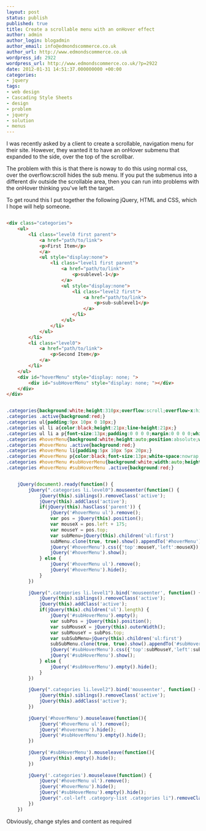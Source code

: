 ```yaml
---
layout: post
status: publish
published: true
title: Create a scrollable menu with an onHover effect
author: admin
author_login: blogadmin
author_email: info@edmondscommerce.co.uk
author_url: http://www.edmondscommerce.co.uk
wordpress_id: 2922
wordpress_url: http://www.edmondscommerce.co.uk/?p=2922
date: 2012-01-31 14:51:37.000000000 +00:00
categories:
- jquery
tags:
- web design
- Cascading Style Sheets
- design
- problem
- jquery
- solution
- menus
---
```

I was recently asked by a client to create a scrollable, navigation menu for their site. However, they wanted it to have an onHover submenu that expanded to the side, over the top of the scrollbar.

The problem with this is that there is noway to do this using normal css, over the overflow:scroll hides the sub menu. If you put the submenus into a different div outside the scrollable area, then you can run into problems with the onHover thinking you've left the target.

To get round this I put together the following jQuery, HTML and CSS, which I hope will help someone.

```html

<div class="categories">
	<ul>
		<li class="level0 first parent">
			<a href="path/to/link">
			<p>First Item</p>
			</a>
			<ul style="display:none">
				<li class="level1 first parent">
					<a href="path/to/link">
						<p>sublevel-1</p>
					</a>
					<ul style="display:none">
						<li class="level2 first">
							<a href="path/to/link">
								<p>sub-sublevel1</p>
							</a>
						</li>
					</ul>
				</li>
			</ul>
		</li>
		<li class="level0">
			<a href="path/to/link">
				<p>Second Item</p>
			</a>
		</li>
	</ul>
	<div id="hoverMenu" style="display: none; ">
		<div id="subHoverMenu" style="display: none; "></div>
	</div>
</div>

```

```css

.categories{background:white;height:310px;overflow:scroll;overflow-x:hidden;}
.categories .active{background:red;}
.categories ul{padding:9px 10px 0 10px;}
.categories ul li a{color:black;height:21px;line-height:21px;}
.categories ul li a p{font-size:13px;padding:0 0 0 0;margin:0 0 0 0;white-space:nowrap;}
.categories #hoverMenu{background:white;height:auto;position:absolute;width:auto;z-index:150;} 
.categories #hoverMenu .active{background:red;}
.categories #hoverMenu li{padding:5px 10px 5px 20px;}
.categories #hoverMenu p{color:black;font-size:13px;white-space:nowrap;}
.categories #hoverMenu #subHoverMenu{background:white;width:auto;height:auto;position:absolute;z-index:150;}
.categories #hoverMenu #subHoverMenu .active{background:red;}

```

```javascript

	jQuery(document).ready(function() {
		jQuery(".categories li.level0").mouseenter(function() {
			jQuery(this).siblings().removeClass('active');
			jQuery(this).addClass('active');
			if(jQuery(this).hasClass('parent')) {
				jQuery('#hoverMenu ul').remove();
				var pos = jQuery(this).position(); 
				var mouseX = pos.left + 175;
				var mouseY = pos.top; 
				var subMenu=jQuery(this).children('ul:first')
				subMenu.clone(true, true).show().appendTo('#hoverMenu');
				jQuery('#hoverMenu').css({'top':mouseY,'left':mouseX});
				jQuery('#hoverMenu').show();
			} else {
				jQuery('#hoverMenu ul').remove();
				jQuery('#hoverMenu').hide();
			}
		})
		
		jQuery(".categories li.level1").bind('mouseenter', function() {
			jQuery(this).siblings().removeClass('active');
			jQuery(this).addClass('active');
			if(jQuery(this).children('ul').length) {
				jQuery('#subHoverMenu').empty();
				var subPos = jQuery(this).position();
				var subMouseX = jQuery(this).outerWidth();
				var subMouseY = subPos.top; 
				var subSubMenu=jQuery(this).children('ul:first')
				subSubMenu.clone(true, true).show().appendTo('#subHoverMenu');
				jQuery('#subHoverMenu').css({'top':subMouseY,'left':subMouseX});
				jQuery('#subHoverMenu').show();
			} else {
				jQuery('#subHoverMenu').empty().hide();
			}
		})
		
		jQuery(".categories li.level2").bind('mouseenter', function() {
			jQuery(this).siblings().removeClass('active');
			jQuery(this).addClass('active');
		})
		
		jQuery('#hoverMenu').mouseleave(function(){
			jQuery('#hoverMenu ul').remove();
			jQuery('#hovermenu').hide();
			jQuery('#subHoverMenu').empty().hide();
		})
		
		jQuery('#subHoverMenu').mouseleave(function(){
			jQuery(this).empty().hide();
		})
		
		jQuery('.categories').mouseleave(function() {
			jQuery('#hoverMenu ul').remove();
			jQuery('#hoverMenu').hide();
			jQuery('#subHoverMenu').empty().hide();
			jQuery(".col-left .category-list .categories li").removeClass('active');
		})
	})

```

Obviously, change styles and content as required
